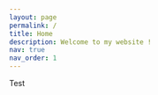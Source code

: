 ```yaml
---
layout: page
permalink: /
title: Home
description: Welcome to my website !
nav: true
nav_order: 1
---
```


Test

